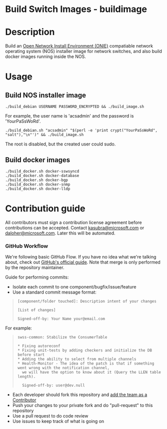 # Build Switch Images - buildimage

# Description
Build an [Open Network Install Environment (ONIE)](https://github.com/opencomputeproject/onie) compatiable network operating system (NOS) installer image for network switches, and also build docker images running inside the NOS.

# Usage
## Build NOS installer image

    ./build_debian USERNAME PASSWORD_ENCRYPTED && ./build_image.sh
    
For example, the user name is 'acsadmin' and the password is 'YourPaSsWoRd'.

    ./build_debian.sh "acsadmin" "$(perl -e 'print crypt("YourPaSsWoRd", "salt"),"\n"')" && ./build_image.sh

The root is disabled, but the created user could sudo.


## Build docker images

    ./build_docker.sh docker-sswsyncd
    ./build_docker.sh docker-database
    ./build_docker.sh docker-bgp
    ./build_docker.sh docker-snmp
    ./build_docker.sh docker-lldp

# Contribution guide

All contributors must sign a contribution license agreement before contributions can be accepted.  Contact kasubra@microsoft.com or daloher@microsoft.com.  Later this will be automated.

### GitHub Workflow

We're following basic GitHub Flow. If you have no idea what we're talking about, check out [GitHub's official guide](https://guides.github.com/introduction/flow/). Note that merge is only performed by the repository maintainer.

Guide for performing commits:

* Isolate each commit to one component/bugfix/issue/feature
* Use a standard commit message format:

>     [component/folder touched]: Description intent of your changes
>
>     [List of changes]
>
> 	  Signed-off-by: Your Name your@email.com

For example:

>     swss-common: Stabilize the ConsumerTable
>
>     * Fixing autoreconf
>     * Fixing unit-tests by adding checkers and initialize the DB before start
>     * Adding the ability to select from multiple channels
>     * Health-Monitor - The idea of the patch is that if something went wrong with the notification channel,
>       we will have the option to know about it (Query the LLEN table length).
>
>       Signed-off-by: user@dev.null


* Each developer should fork this repository and [add the team as a Contributor](https://help.github.com/articles/adding-collaborators-to-a-personal-repository)
* Push your changes to your private fork and do "pull-request" to this repository
* Use a pull request to do code review
* Use issues to keep track of what is going on
